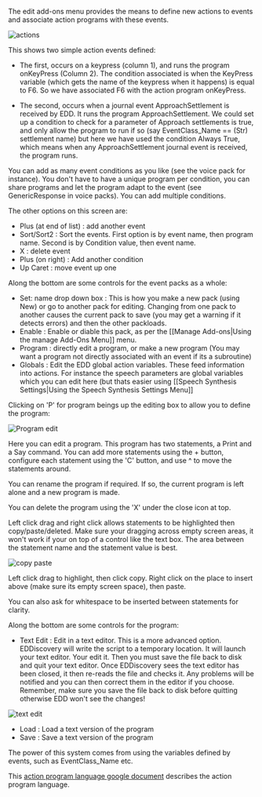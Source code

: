 The edit add-ons menu provides the means to define new actions to events and associate action programs with these events.

![actions](http://i.imgur.com/gMhHyfu.png)

This shows two simple action events defined:

* The first, occurs on a keypress (column 1), and runs the program onKeyPress (Column 2).  The condition associated is when the KeyPress variable (which gets the name of the keypress when it happens) is equal to F6.  So we have associated F6 with the action program onKeyPress.

* The second, occurs when a journal event ApproachSettlement is received by EDD.  It runs the program ApproachSettlement. We could set up a condition to check for a parameter of Approach settlements is true, and only allow the program to run if so (say EventClass_Name == (Str) settlement name) but here we have used the condition Always True, which means when any ApproachSettlement journal event is received, the program runs.

You can add as many event conditions as you like (see the voice pack for instance). You don't have to have a unique program per condition, you can share programs and let the program adapt to the event (see GenericResponse in voice packs).  You can add multiple conditions.

The other options on this screen are:

* Plus (at end of list) : add another event
* Sort/Sort2 : Sort the events. First option is by event name, then program name.  Second is by Condition value, then event name.
* X : delete event
* Plus (on right) : Add another condition
* Up Caret : move event up one

Along the bottom are some controls for the event packs as a whole:

* Set: name drop down box : This is how you make a new pack (using New) or go to another pack for editing. Changing from one pack to another causes the current pack to save (you may get a warning if it detects errors) and then the other packloads.
* Enable : Enable or diable this pack, as per the [[Manage Add-ons|Using the manage Add-Ons Menu]] menu.
* Program : directly edit a program, or make a new program (You may want a program not directly associated with an event if its a subroutine)
* Globals : Edit the EDD global action variables.  These feed information into actions.  For instance the speech parameters are global variables which you can edit here (but thats easier using [[Speech Synthesis Settings|Using the Speech Synthesis Settings Menu]]

Clicking on 'P' for program beings up the editing box to allow you to define the program:

![Program edit](http://i.imgur.com/tYAZ20P.png)

Here you can edit a program.  This program has two statements, a Print and a Say command.  You can add more statements using the + button, configure each statement using the 'C' button, and use ^ to move the statements around.

You can rename the program if required.  If so, the current program is left alone and a new program is made.

You can delete the program using the 'X' under the close icon at top.

Left click drag and right click allows statements to be highlighted then copy/paste/deleted.  Make sure your dragging across empty screen areas, it won't work if your on top of a control like the text box.  The area between the statement name and the statement value is best.

![copy paste](http://i.imgur.com/uLlzabM.png)

Left click drag to highlight, then click copy.  Right click on the place to insert above (make sure its empty screen space), then paste.

You can also ask for whitespace to be inserted between statements for clarity.

Along the bottom are some controls for the program:

* Text Edit : Edit in a text editor.  This is a more advanced option. EDDiscovery will write the script to a temporary location.  It will launch your text editor.  Your edit it.  Then you must save the file back to disk and quit your text editor.  Once EDDiscovery sees the text editor has been closed, it then re-reads the file and checks it. Any problems will be notified and you can then correct them in the editor if you choose.  Remember, make sure you save the file back to disk before quitting otherwise EDD won't see the changes!

![text edit](http://i.imgur.com/VIveDYQ.png)

* Load : Load a text version of the program
* Save : Save a text version of the program

The power of this system comes from using the variables defined by events, such as EventClass_Name etc. 

This [action program language google document](https://docs.google.com/document/d/1M7ODl9Z68vzKCRFXKD2be3l3747G_rgzM1TnaXOiR0w/edit?usp=sharing) describes the action program language.